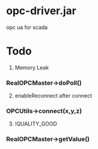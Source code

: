 # opc-driver.jar
opc ua for scada

# Todo
1. Memory Leak
### RealOPCMaster->doPoll() 

2. enableReconnect after connect
### OPCUtils->connect(x,y,z)

3. !QUALITY_GOOD 
### RealOPCMaster->getValue()
